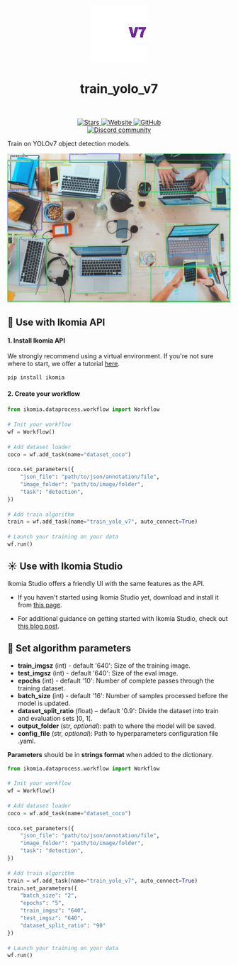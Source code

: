 <div align="center">
  <img src="https://raw.githubusercontent.com/Ikomia-hub/train_yolo_v7/main/icons/icon.png" alt="Algorithm icon">
  <h1 align="center">train_yolo_v7</h1>
</div>
<br />
<p align="center">
    <a href="https://github.com/Ikomia-hub/train_yolo_v7">
        <img alt="Stars" src="https://img.shields.io/github/stars/Ikomia-hub/train_yolo_v7">
    </a>
    <a href="https://app.ikomia.ai/hub/">
        <img alt="Website" src="https://img.shields.io/website/http/app.ikomia.ai/en.svg?down_color=red&down_message=offline&up_message=online">
    </a>
    <a href="https://github.com/Ikomia-hub/train_yolo_v7/blob/main/LICENSE.md">
        <img alt="GitHub" src="https://img.shields.io/github/license/Ikomia-hub/train_yolo_v7.svg?color=blue">
    </a>    
    <br>
    <a href="https://discord.com/invite/82Tnw9UGGc">
        <img alt="Discord community" src="https://img.shields.io/badge/Discord-white?style=social&logo=discord">
    </a> 
</p>

Train on YOLOv7 object detection models.

![Desk object detection](https://raw.githubusercontent.com/Ikomia-hub/train_yolo_v7/main/icons/output.jpg)

## :rocket: Use with Ikomia API

#### 1. Install Ikomia API

We strongly recommend using a virtual environment. If you're not sure where to start, we offer a tutorial [here](https://www.ikomia.ai/blog/a-step-by-step-guide-to-creating-virtual-environments-in-python).

```sh
pip install ikomia
```

#### 2. Create your workflow

```python
from ikomia.dataprocess.workflow import Workflow

# Init your workflow
wf = Workflow()    

# Add dataset loader
coco = wf.add_task(name="dataset_coco")

coco.set_parameters({
    "json_file": "path/to/json/annotation/file",
    "image_folder": "path/to/image/folder",
    "task": "detection",
}) 

# Add train algorithm
train = wf.add_task(name="train_yolo_v7", auto_connect=True)

# Launch your training on your data
wf.run()
```

## :sunny: Use with Ikomia Studio

Ikomia Studio offers a friendly UI with the same features as the API.

- If you haven't started using Ikomia Studio yet, download and install it from [this page](https://www.ikomia.ai/studio).

- For additional guidance on getting started with Ikomia Studio, check out [this blog post](https://www.ikomia.ai/blog/how-to-get-started-with-ikomia-studio).

## :pencil: Set algorithm parameters


- **train_imgsz** (int) - default '640': Size of the training image.
- **test_imgsz** (int) - default '640': Size of the eval image.
- **epochs** (int) - default '10': Number of complete passes through the training dataset.
- **batch_size** (int) - default '16': Number of samples processed before the model is updated.
- **dataset_split_ratio** (float) – default '0.9': Divide the dataset into train and evaluation sets ]0, 1[.
- **output_folder** (str, *optional*): path to where the model will be saved. 
- **config_file** (str, *optional*): Path to hyperparameters configuration file .yaml. 

**Parameters** should be in **strings format**  when added to the dictionary.



```python
from ikomia.dataprocess.workflow import Workflow

# Init your workflow
wf = Workflow()    

# Add dataset loader
coco = wf.add_task(name="dataset_coco")

coco.set_parameters({
    "json_file": "path/to/json/annotation/file",
    "image_folder": "path/to/image/folder",
    "task": "detection",
}) 

# Add train algorithm
train = wf.add_task(name="train_yolo_v7", auto_connect=True)
train.set_parameters({
    "batch_size": "2",
    "epochs": "5",
    "train_imgsz": "640",
    "test_imgsz": "640",
    "dataset_split_ratio": "90"
})

# Launch your training on your data
wf.run()
```

